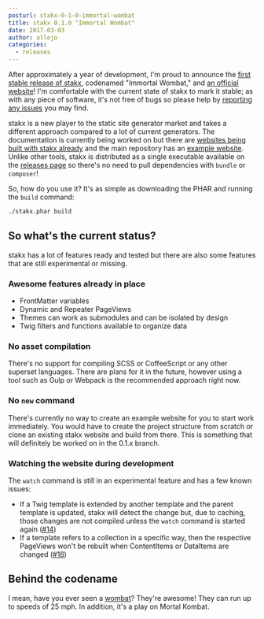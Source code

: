 ```yaml
---
posturl: stakx-0-1-0-immortal-wombat
title: stakx 0.1.0 "Immortal Wombat"
date: 2017-03-03
author: allejo
categories:
  - releases
---
```


After approximately a year of development, I'm proud to announce the [first stable release of stakx](https://github.com/stakx-io/stakx/releases/tag/v0.1.0), codenamed "Immortal Wombat," and [an official website](https://stakx.io/)! I'm comfortable with the current state of stakx to mark it stable; as with any piece of software, it's not free of bugs so please help by [reporting any issues](https://github.com/stakx-io/stakx/issues) you may find.

stakx is a new player to the static site generator market and takes a different approach compared to a lot of current generators. The documentation is currently being worked on but there are [websites being built with stakx already](https://github.com/search?utf8=%E2%9C%93&q=topic%3Astakx-website&type=Repositories&ref=searchresults) and the main repository has an [example website](https://github.com/stakx-io/stakx/tree/master/example). Unlike other tools, stakx is distributed as a single executable available on the [releases page](https://github.com/stakx-io/stakx/releases) so there's no need to pull dependencies with `bundle` or `composer`!

So, how do you use it? It's as simple as downloading the PHAR and running the `build` command:

```bash
./stakx.phar build
```

## So what's the current status?

stakx has a lot of features ready and tested but there are also some features that are still experimental or missing.

### Awesome features already in place

- FrontMatter variables
- Dynamic and Repeater PageViews
- Themes can work as submodules and can be isolated by design
- Twig filters and functions available to organize data

### No asset compilation

There's no support for compiling SCSS or CoffeeScript or any other superset languages. There are plans for it in the future, however using a tool such as Gulp or Webpack is the recommended approach right now.

### No `new` command

There's currently no way to create an example website for you to start work immediately. You would have to create the project structure from scratch or clone an existing stakx website and build from there. This is something that will definitely be worked on in the 0.1.x branch.

### Watching the website during development

The `watch` command is still in an experimental feature and has a few known issues:

- If a Twig template is extended by another template and the parent template is updated, stakx will detect the change but, due to caching, those changes are not compiled unless the `watch` command is started again ([#14](https://github.com/stakx-io/stakx/issues/14))
- If a template refers to a collection in a specific way, then the respective PageViews won't be rebuilt when ContentItems or DataItems are changed ([#16](https://github.com/stakx-io/stakx/issues/16))

## Behind the codename

I mean, have you ever seen a [wombat](https://en.wikipedia.org/wiki/Wombat)? They're awesome! They can run up to speeds of 25 mph. In addition, it's a play on Mortal Kombat.
